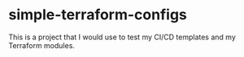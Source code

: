 # simple-terraform-configs
This is a project that I would use to test my CI/CD templates and my Terraform modules.
